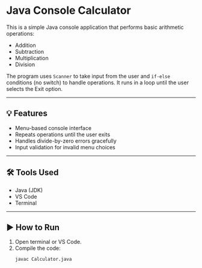 # Java Console Calculator

This is a simple Java console application that performs basic arithmetic operations:

- Addition
- Subtraction
- Multiplication
- Division

The program uses `Scanner` to take input from the user and `if-else` conditions (no switch) to handle operations. It runs in a loop until the user selects the Exit option.

---

## 💡 Features

- Menu-based console interface
- Repeats operations until the user exits
- Handles divide-by-zero errors gracefully
- Input validation for invalid menu choices

---

## 🛠 Tools Used

- Java (JDK)
- VS Code
- Terminal

---

## ▶️ How to Run

1. Open terminal or VS Code.
2. Compile the code:
   ```bash
   javac Calculator.java
